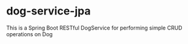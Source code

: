 # dog-service-jpa
This is a Spring Boot RESTful DogService for performing simple CRUD operations on Dog

